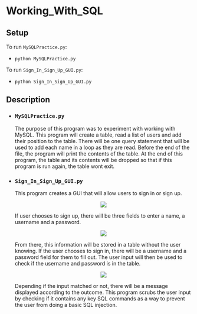 # Working_With_SQL

## Setup
To run `MySQLPractice.py`:
- `python MySQLPractice.py`

To run `Sign_In_Sign_Up_GUI.py`:
- `python Sign_In_Sign_Up_GUI.py`

## Description
- ### `MySQLPractice.py`
  The purpose of this program was to experiment with working with MySQL. This program will create a table, read a list of users and add their position to the table. There will be one query statement that will be used to add each name in a loop as they are read. Before the end of the file, the program will print the contents of the table. At the end of this program, the table and its contents will be dropped so that if this program is run again, the table wont exit.

- ### `Sign_In_Sign_Up_GUI.py`
    This program creates a GUI that will allow users to sign in or sign up. 
  <p align="center">
    <img src="https://user-images.githubusercontent.com/57604319/125364574-994b2300-e327-11eb-9126-1a0655cf2d33.PNG" />
  </p> 
    If user chooses to sign up, there will be three fields to enter a name, a username and a password.
  <p align="center">
    <img src="https://user-images.githubusercontent.com/57604319/125364677-c0a1f000-e327-11eb-8a85-06d52236c761.PNG" />
  </p>
    From there, this information will be stored in a table without the user knowing. If the user chooses to sign in, there will be a username and a password field for them to fill out. The user input will then be used to check if the username and password is in the table.
  <p align="center">
    <img src="https://user-images.githubusercontent.com/57604319/125364694-c992c180-e327-11eb-824b-1bcec3cdd035.PNG" />
  </p> 
    Depending if the input matched or not, there will be a message displayed according to the outcome. This program scrubs the user input by checking if it contains any key SQL commands as a way to prevent the user from doing a basic SQL injection.
